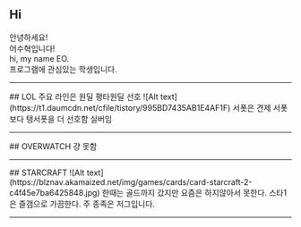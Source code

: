 
## Hi

안녕하세요!  
어수혁입니다!  
hi, my name EO.  
프로그램에 관심있는 학생입니다.  
<hr/>
## LOL
주요 라인은 원딜  
평타원딜 선호  
![Alt text](https://t1.daumcdn.net/cfile/tistory/995BD7435AB1E4AF1F)  
서폿은 견제 서폿보다 탱서폿을 더 선호함  
실버임  
<hr/>
## OVERWATCH  
걍 못함  
<hr/>
## STARCRAFT
![Alt text](https://blznav.akamaized.net/img/games/cards/card-starcraft-2-c4f45e7ba6425848.jpg)  
한때는 골드까지 갔지만 요즘은 하지않아서 못한다.  
스타1은 즐갬으로 가끔한다.  
주 종족은 저그입니다.  
<hr/>
